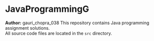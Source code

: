 # JavaProgrammingG
**Author:** gauri_chopra_038
This repository contains Java programming assignment solutions.  
All source code files are located in the `src` directory.
